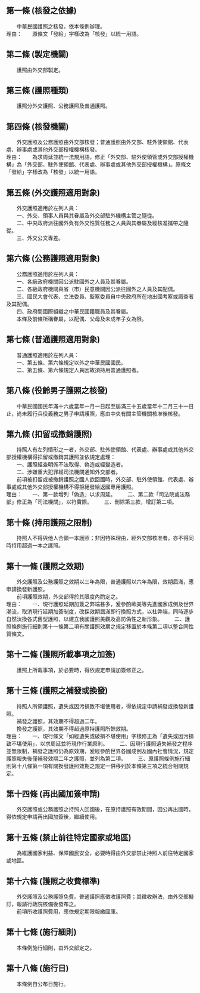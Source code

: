 第一條 (核發之依據)
-------------------
　　中華民國護照之核發，依本條例辦理。  
理由：　　原條文「發給」字樣改為「核發」以統一用語。

第二條 (製定機關)
-----------------
　　護照由外交部製定。  


第三條 (護照種類)
-----------------
　　護照分外交護照、公務護照及普通護照。  


第四條 (核發機關)
-----------------
　　外交護照及公務護照由外交部核發；普通護照由外交部、駐外使領館、代表處、辦事處或其他外交部授權機構核發。  
理由：　　為求周延並統一法規用語，修正「外交部、駐外使領管或外交部授權機構」為「外交部、駐外使領館、代表處、辦事處或其他外交部授權機構」。原條文「發給」字樣改為「核發」以統一用語。

第五條 (外交護照適用對象)
-------------------------
　　外交護照適用於左列人員：  
　　一、外交、領事人員與其眷屬及外交部駐外機構主管之隨從。  
　　二、中央政府派往國外負有外交性質任務之人員與其眷屬及經核准攜帶之隨從。  
　　三、外交公文專差。  


第六條 (公務護照適用對象)
-------------------------
　　公務護照適用於左列人員：  
　　一、各級政府機關因公派駐國外之人員及其眷屬。  
　　二、各級政府機關與省（市）民意機關因公派往國外之人員及其配偶。  
　　三、國民大會代表、立法委員、監察委員自中央政府所在地出國考察或調查者及其配偶。  
　　四、政府間國際組織之中華民國籍職員及其眷屬。  
　　本條及前條所稱眷屬，以配偶、父母及未成年子女為限。  


第七條 (普通護照適用對象)
-------------------------
　　普通護照適用於左列人員：  
　　一、第五條、第六條規定以外之中華民國國民。  
　　二、第五條、第六條規定人員因故須持用普通護照者。  


第八條 (役齡男子護照之核發)
---------------------------
　　中華民國國民年滿十六歲當年一月一日起至屆滿三十五歲當年十二月三十一日止，尚未履行兵役義務之男子申請護照，應由中央有關主管機關核准後核發。  


第九條 (扣留或撤銷護照)
-----------------------
　　持照人有左列情形之一者，外交部、駐外使領館、代表處、辦事處或其他外交部授權機構得扣留或撤銷其護照並依規定處理：  
　　一、護照經查明係不法取得、偽造或經變造者。  
　　二、涉嫌重大犯罪經司法機關通知外交部者。  
　　前項被扣留或被撤銷護照之國人欲回國時，外交部、駐外使領館、代表處、辦事處或其他外交部授權機構不得拒絕發給返國專用護照。  
理由：　　一、第一款增列「偽造」以求周延。
　　二、第二款「司法院或法務部」修正為「司法機關」，以符實際。
　　三、刪除第三款，增訂第二項。

第十條 (持用護照之限制)
-----------------------
　　持照人不得與他人合領一本護照；非因特殊理由，經外交部核准者，亦不得同時持用超過一本之護照。  


第十一條 (護照之效期)
---------------------
　　外交護照及公務護照之效期以三年為限，普通護照以六年為限，效期屆滿，應申請換發新護照。  
　　前項護照效期，外交部得於其限度內酌定之。  
理由：　　一、現行護照延期加簽之弊端甚多，爰參酌歐美等先進國家成例及世界潮流，取消現行延期加簽制度，改採效期屆滿即行換照方式，以杜弊端，同時逐步自然汰換各式舊型護照，以建立我國護照美觀及高防偽性之新形象。
　　二、護照條例施行細則第十一條第二項有關護照效期之規定移置於本條第二項以整合同性質條文。

第十二條 (護照所載事項之加簽)
-----------------------------
　　護照上所載事項，於必要時，得依規定申請加簽修正之。  


第十三條 (護照之補發或換發)
---------------------------
　　持照人所領護照，遺失或因污損致不堪使用者，得依規定申請補發或換發新護照。  
　　補發之護照，其效期不得超過二年。  
　　換發之護照，其效期不得超過原持護照所餘效期。  
理由：　　一、現行條文「如經遺失或破損不堪使用」字樣修正為「遺失或因污損致不堪使用」，以求周延並符現作行業原則。
　　二、因現行護照遺失補發之程序並無限制，補發之護照仍為原效期，爰經參酌世界各國成例及國內社會情況，規定護照報失後僅補發效期二年之護照，並列為第二項。
　　三、原護照條例施行細則第十八條第一項有關換發護照效期之規定一併移列於本條第三項之統合相關規定。

第十四條 (再出國加簽申請)
-------------------------
　　外交護照或公務護照之持照人回國後，在原持護照有效期間，因公再出國時，得依規定申請再出國加簽後，繼續使用。  


第十五條 (禁止前往特定國家或地區)
---------------------------------
　　為維護國家利益、保障國民安全，必要時得由外交部禁止持照人前往特定國家或地區。  


第十六條 (護照之收費標準)
-------------------------
　　外交護照及公務護照免費。普通護照應徵收護照費；其徵收辦法，由外交部擬訂，報請行政院核備後發布之。  
　　前項所收護照費用，應依規定期限報繳國庫。  


第十七條 (施行細則)
-------------------
　　本條例施行細則，由外交部定之。  


第十八條 (施行日)
-----------------
　　本條例自公布日施行。
